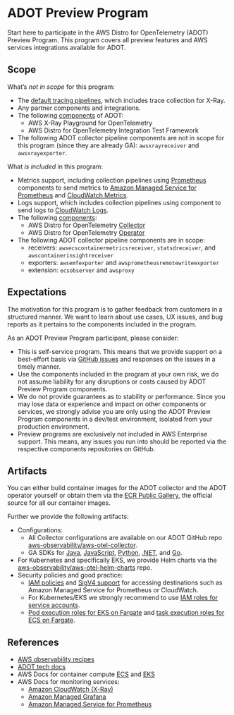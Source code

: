 # ADOT Preview Program

Start here to participate in the AWS Distro for OpenTelemetry (ADOT) Preview Program. 
This program covers all preview features and AWS services integrations available for ADOT.

## Scope

What’s *not in scope* for this program:

* The [default tracing pipelines](https://github.com/aws-observability/aws-otel-collector/blob/main/config.yaml), which includes trace collection for X-Ray.
* Any partner components and integrations.
* The following [components](https://aws-otel.github.io/docs/releases) of ADOT:
    * AWS X-Ray Playground for OpenTelemetry
    * AWS Distro for OpenTelemetry Integration Test Framework
* The following ADOT collector pipeline components are not in scope for this program (since they are already GA): `awsxrayreceiver` and `awsxrayexporter`.

What *is included* in this program:

* Metrics support, including collection pipelines using [Prometheus](https://aws-otel.github.io/docs/getting-started/advanced-prometheus-remote-write-configurations) components 
  to send metrics to [Amazon Managed Service for Prometheus](https://aws-otel.github.io/docs/getting-started/prometheus-remote-write-exporter) 
  and [CloudWatch Metrics](https://aws-otel.github.io/docs/getting-started/cloudwatch-metrics#cloudwatch-emf-exporter-awsemf).
* Logs support, which includes collection pipelines using component to send logs to [CloudWatch Logs](https://aws-otel.github.io/docs/getting-started/cloudwatch-metrics#cloudwatch-emf-exporter-awsemf).
* The following [components](https://aws-otel.github.io/docs/releases):
    * AWS Distro for OpenTelemetry [Collector](https://aws-otel.github.io/docs/getting-started/collector)
    * AWS Distro for OpenTelemetry [Operator](https://aws-otel.github.io/docs/getting-started/operator)
* The following ADOT collector pipeline components are in scope:
    * receivers: `awsecscontainermetricsreceiver`, `statsdreceiver`, and `awscontainerinsightreceiver`
    * exporters: `awsemfexporter` and `awsprometheusremotewriteexporter`
    * extension: `ecsobserver` and `awsproxy`

## Expectations

The motivation for this program is to gather feedback from customers in a structured manner. We want to learn about use cases, 
UX issues, and bug reports as it pertains to the components included in the program.

As an ADOT Preview Program participant, please consider:

* This is  self-service program. This means that we provide support on a best-effort basis via [GitHub issues](https://github.com/aws-observability/aws-otel-community/issues) and responses on the issues in a timely manner.
* Use the components included in the program at your own risk, we do not assume liability for any disruptions or costs caused by ADOT Preview Program components.
* We do not provide guarantees as to stability or performance. Since you may lose data or experience and impact on other components or services, 
  we strongly advise you are only using the ADOT Preview Program components in a dev/test environment, isolated from your production environment.
* Preview programs are exclusively not included in AWS Enterprise support. This means, any issues you run into should be reported via the respective components
  repositories on GitHub.

## Artifacts 

You can either build container images for the ADOT collector and the ADOT operator yourself or obtain 
them via the [ECR Public Gallery](https://gallery.ecr.aws/aws-observability/), the official source for all our container images.

Further we provide the following artifacts:

* Configurations:
    * All Collector configurations are available on our ADOT GitHub repo [aws-observability/aws-otel-collector](https://github.com/aws-observability/aws-otel-collector/tree/main/config).
    * GA SDKs for [Java](https://opentelemetry.io/docs/java/), [JavaScript](https://opentelemetry.io/docs/js/), 
      [Python](https://opentelemetry.io/docs/python/), [.NET](https://opentelemetry.io/docs/net/), and [Go](https://opentelemetry.io/docs/go/).
* For Kubernetes and specifically EKS, we provide Helm charts via the [aws-observability/aws-otel-helm-charts](https://github.com/aws-observability/aws-otel-helm-charts) repo.
* Security policies and good practice:
    * [IAM policies](https://aws-otel.github.io/docs/setup/permissions) and [SigV4 support](https://docs.aws.amazon.com/general/latest/gr/signature-version-4.html) 
      for accessing destinations such as Amazon Managed Service for Prometheus or CloudWatch.
    * For Kubernetes/EKS we strongly recommend to use [IAM roles for service accounts](https://docs.aws.amazon.com/eks/latest/userguide/iam-roles-for-service-accounts.html).
    * [Pod execution roles for EKS on Fargate](https://docs.aws.amazon.com/eks/latest/userguide/fargate-getting-started.html#fargate-sg-pod-execution-role) 
      and [task execution roles for ECS on Fargate](https://docs.aws.amazon.com/AmazonECS/latest/developerguide/task_execution_IAM_role.html).

## References

* [AWS observability recipes](https://aws-observability.github.io/aws-o11y-recipes/)
* [ADOT tech docs](http://aws-otel.github.io/documentation)
* AWS Docs for container compute [ECS](https://docs.aws.amazon.com/ecs/) and [EKS](https://docs.aws.amazon.com/eks/)
* AWS Docs for monitoring services:
    * [Amazon CloudWatch (X-Ray)](https://docs.aws.amazon.com/cloudwatch/)
    * [Amazon Managed Grafana](https://docs.aws.amazon.com/grafana/)
    * [Amazon Managed Service for Prometheus](https://docs.aws.amazon.com/prometheus/)
